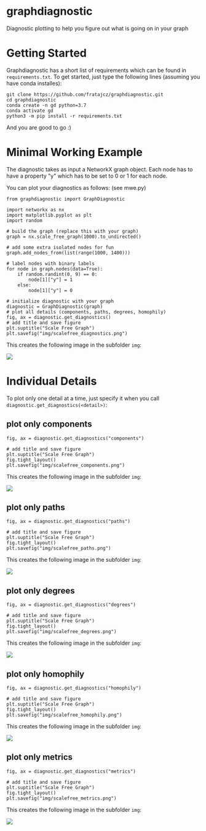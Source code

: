 # graphdiagnostic
Diagnostic plotting to help you figure out what is going on in your graph


# Getting Started

Graphdiagnostic has a short list of requirements which can be found in `requirements.txt`. 
To get started, just type the following lines (assuming you have conda installes):

```
git clone https://github.com/fratajcz/graphdiagnostic.git
cd graphdiagnostic
conda create -n gd python=3.7
conda activate gd
python3 -m pip install -r requirements.txt
```

And you are good to go :)

# Minimal Working Example

The diagnostic takes as input a NetworkX graph object.
Each node has to have a property "y" which has to be set to 0 or 1 for each node.

You can plot your diagnostics as follows: (see mwe.py)

```
from graphdiagnostic import GraphDiagnostic

import networkx as nx
import matplotlib.pyplot as plt
import random

# build the graph (replace this with your graph)
graph = nx.scale_free_graph(1000).to_undirected()

# add some extra isolated nodes for fun
graph.add_nodes_from(list(range(1000, 1400)))

# label nodes with binary labels
for node in graph.nodes(data=True):
    if random.randint(0, 9) == 0:
        node[1]["y"] = 1
    else:
        node[1]["y"] = 0

# initialize diagnostic with your graph
diagnostic = GraphDiagnostic(graph)
# plot all details (components, paths, degrees, homophily)
fig, ax = diagnostic.get_diagnostics()
# add title and save figure
plt.suptitle("Scale Free Graph")
plt.savefig("img/scalefree_diagnostics.png")
```

This creates the following image in the subfolder `img`:

![](img/scalefree_diagnostics.png?raw=true)

# Individual Details 

To plot only one detail at a time, just specify it when you call `diagnostic.get_diagnostics(<detail>)`:

## plot only components
```
fig, ax = diagnostic.get_diagnostics("components")

# add title and save figure
plt.suptitle("Scale Free Graph")
fig.tight_layout()
plt.savefig("img/scalefree_components.png")
```

This creates the following image in the subfolder `img`:

![](img/scalefree_components.png?raw=true)


## plot only paths
```
fig, ax = diagnostic.get_diagnostics("paths")

# add title and save figure
plt.suptitle("Scale Free Graph")
fig.tight_layout()
plt.savefig("img/scalefree_paths.png")
```

This creates the following image in the subfolder `img`:

![](img/scalefree_paths.png?raw=true)

## plot only degrees
```
fig, ax = diagnostic.get_diagnostics("degrees")

# add title and save figure
plt.suptitle("Scale Free Graph")
fig.tight_layout()
plt.savefig("img/scalefree_degrees.png")
```

This creates the following image in the subfolder `img`:

![](img/scalefree_degrees.png?raw=true)


## plot only homophily
```
fig, ax = diagnostic.get_diagnostics("homophily")

# add title and save figure
plt.suptitle("Scale Free Graph")
fig.tight_layout()
plt.savefig("img/scalefree_homophily.png")
```

This creates the following image in the subfolder `img`:

![](img/scalefree_homophily.png?raw=true)


## plot only metrics
```
fig, ax = diagnostic.get_diagnostics("metrics")

# add title and save figure
plt.suptitle("Scale Free Graph")
fig.tight_layout()
plt.savefig("img/scalefree_metrics.png")
```

This creates the following image in the subfolder `img`:

![](img/scalefree_metrics.png?raw=true)
